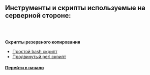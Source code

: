 ## Инструменты и скрипты используемые на серверной стороне:

<br />
<br />


**Скрипты резервного копирования**

* [Простой bash скрипт](./backup)
* [Продвинутый perl скрипт](./backup)



#### [Перейти в начало](./../../README.md)